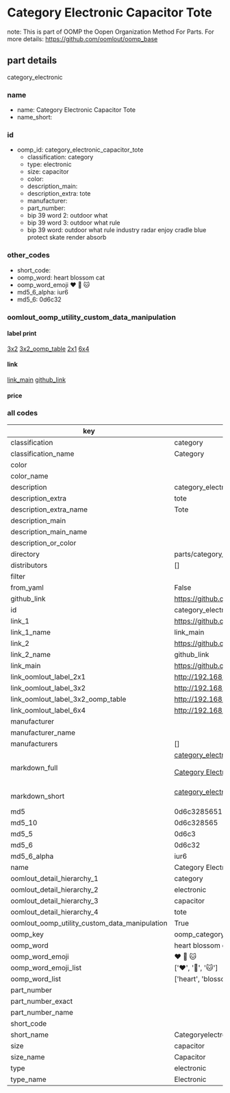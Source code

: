 # Category Electronic Capacitor Tote  

note: This is part of OOMP the Oopen Organization Method For Parts. For more details: https://github.com/oomlout/oomp_base

##  part details



category_electronic

### name
* name: Category Electronic Capacitor Tote
* name_short: 
### id
* oomp_id: category_electronic_capacitor_tote
  * classification: category
  * type: electronic
  * size: capacitor
  * color: 
  * description_main: 
  * description_extra: tote
  * manufacturer: 
  * part_number: 
  * bip 39 word 2: outdoor what
  * bip 39 word 3: outdoor what rule
  * bip 39 word: outdoor what rule industry radar enjoy cradle blue protect skate render absorb

### other_codes
* short_code: 
* oomp_word: heart blossom cat
* oomp_word_emoji :heart: :blossom: :cat:
* md5_6_alpha: iur6
* md5_6: 0d6c32






### oomlout_oomp_utility_custom_data_manipulation
#### label print
[3x2](http://192.168.1.245:1112/?label=oomp%20iur6)
[3x2_oomp_table](http://192.168.1.107:1112/?label=oomp%20iur6)
[2x1](http://192.168.1.242:1112/?label=oomp%20iur6)
[6x4](http://192.168.1.55:1112/?label=oomp%20iur6)    

#### link

[link_main](https://github.com/oomlout/oomlout_oomp_current_version_messy/tree/main/parts/category_electronic_capacitor_tote) [github_link](https://github.com/oomlout/oomlout_oomp_part_src/tree/main/parts/category_electronic_capacitor_tote)                             

#### price







### all codes 
| key | value |  
| --- | --- |  
| classification | category |  
| classification_name | Category |  
| color |  |  
| color_name |  |  
| description | category_electronic |  
| description_extra | tote |  
| description_extra_name | Tote |  
| description_main |  |  
| description_main_name |  |  
| description_or_color |   |  
| directory | parts/category_electronic_capacitor_tote |  
| distributors | [] |  
| filter |  |  
| from_yaml | False |  
| github_link | https://github.com/oomlout/oomlout_oomp_part_src/tree/main/parts/category_electronic_capacitor_tote |  
| id | category_electronic_capacitor_tote |  
| link_1 | https://github.com/oomlout/oomlout_oomp_current_version_messy/tree/main/parts/category_electronic_capacitor_tote |  
| link_1_name | link_main |  
| link_2 | https://github.com/oomlout/oomlout_oomp_part_src/tree/main/parts/category_electronic_capacitor_tote |  
| link_2_name | github_link |  
| link_main | https://github.com/oomlout/oomlout_oomp_current_version_messy/tree/main/parts/category_electronic_capacitor_tote |  
| link_oomlout_label_2x1 | http://192.168.1.242:1112/?label=oomp%20iur6 |  
| link_oomlout_label_3x2 | http://192.168.1.245:1112/?label=oomp%20iur6 |  
| link_oomlout_label_3x2_oomp_table | http://192.168.1.107:1112/?label=oomp%20iur6 |  
| link_oomlout_label_6x4 | http://192.168.1.55:1112/?label=oomp%20iur6 |  
| manufacturer |  |  
| manufacturer_name |  |  
| manufacturers | [] |  
| markdown_full | [category_electronic_capacitor_tote](https://github.com/oomlout/oomlout_oomp_current_version_messy/tree/main/parts/category_electronic_capacitor_tote)<br>[](https://github.com/oomlout/oomlout_oomp_current_version_messy/tree/main/parts/category_electronic_capacitor_tote)<br>[Category Electronic Capacitor Tote](https://github.com/oomlout/oomlout_oomp_current_version_messy/tree/main/parts/category_electronic_capacitor_tote)<br><br> |  
| markdown_short | [category_electronic_capacitor_tote](https://github.com/oomlout/oomlout_oomp_current_version_messy/tree/main/parts/category_electronic_capacitor_tote)<br><br> |  
| md5 | 0d6c32856518463d2ad857337a7e74e9 |  
| md5_10 | 0d6c328565 |  
| md5_5 | 0d6c3 |  
| md5_6 | 0d6c32 |  
| md5_6_alpha | iur6 |  
| name | Category Electronic Capacitor Tote |  
| oomlout_detail_hierarchy_1 | category |  
| oomlout_detail_hierarchy_2 | electronic |  
| oomlout_detail_hierarchy_3 | capacitor |  
| oomlout_detail_hierarchy_4 | tote |  
| oomlout_oomp_utility_custom_data_manipulation | True |  
| oomp_key | oomp_category_electronic_capacitor_tote |  
| oomp_word | heart blossom cat |  
| oomp_word_emoji | :heart: :blossom: :cat: |  
| oomp_word_emoji_list | [':heart:', ':blossom:', ':cat:'] |  
| oomp_word_list | ['heart', 'blossom', 'cat'] |  
| part_number |  |  
| part_number_exact |  |  
| part_number_name |  |  
| short_code |  |  
| short_name | Categoryelectronic |  
| size | capacitor |  
| size_name | Capacitor |  
| type | electronic |  
| type_name | Electronic |  
